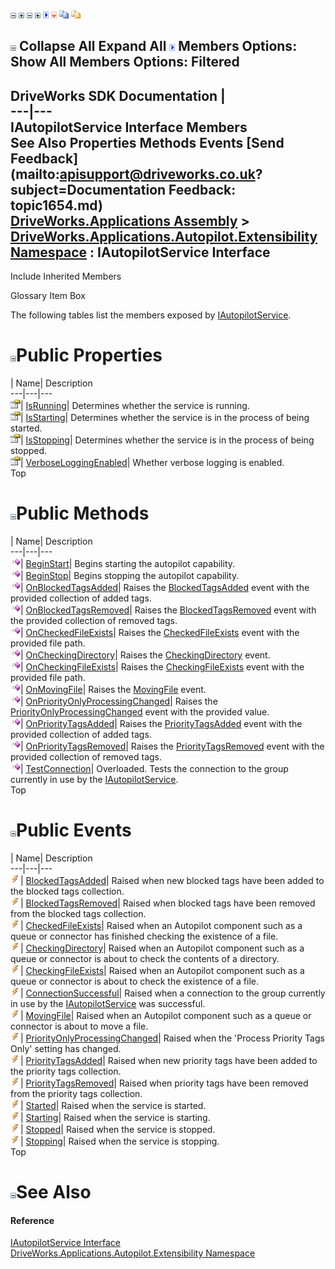 ![](dotnetimages/collapse.gif) ![](dotnetimages/expand.gif) ![](dotnetimages/collapse.gif) ![](dotnetimages/expand.gif) ![](dotnetimages/drpdown.gif) ![](dotnetimages/drpdown_orange.gif) ![](dotnetimages/copycode.gif) ![](dotnetimages/copycodeHighlight.gif)

![](dotnetimages/collapse.gif) Collapse All Expand All ![](dotnetimages/drpdown.gif) Members Options: Show All  Members Options: Filtered   
---  
DriveWorks SDK Documentation  |   
---|---  
IAutopilotService Interface Members   
See Also Properties Methods Events [Send Feedback](mailto:apisupport@driveworks.co.uk?subject=Documentation Feedback: topic1654.md)  
[DriveWorks.Applications Assembly](topic13.md) > [DriveWorks.Applications.Autopilot.Extensibility Namespace](topic1633.md) : IAutopilotService Interface  
---  
  
Include Inherited Members    


Glossary Item Box

The following tables list the members exposed by [IAutopilotService](topic1654.md).

# ![](dotnetimages/collapse.gif)Public Properties

| Name| Description  
---|---|---  
![ Property](dotnetimages/Property.gif)| [IsRunning](topic1673.md)| Determines whether the service is running.   
![ Property](dotnetimages/Property.gif)| [IsStarting](topic1674.md)| Determines whether the service is in the process of being started.   
![ Property](dotnetimages/Property.gif)| [IsStopping](topic1675.md)| Determines whether the service is in the process of being stopped.   
![ Property](dotnetimages/Property.gif)| [VerboseLoggingEnabled](topic1676.md)| Whether verbose logging is enabled.   
Top

# ![](dotnetimages/collapse.gif)Public Methods

| Name| Description  
---|---|---  
![ Method](dotnetimages/Method.gif)| [BeginStart](topic1659.md)| Begins starting the autopilot capability.   
![ Method](dotnetimages/Method.gif)| [BeginStop](topic1660.md)| Begins stopping the autopilot capability.   
![ Method](dotnetimages/Method.gif)| [OnBlockedTagsAdded](topic1661.md)| Raises the [BlockedTagsAdded](topic1677.md) event with the provided collection of added tags.   
![ Method](dotnetimages/Method.gif)| [OnBlockedTagsRemoved](topic1662.md)| Raises the [BlockedTagsRemoved](topic1678.md) event with the provided collection of removed tags.   
![ Method](dotnetimages/Method.gif)| [OnCheckedFileExists](topic1663.md)| Raises the [CheckedFileExists](topic1679.md) event with the provided file path.   
![ Method](dotnetimages/Method.gif)| [OnCheckingDirectory](topic1664.md)| Raises the [CheckingDirectory](topic1680.md) event.   
![ Method](dotnetimages/Method.gif)| [OnCheckingFileExists](topic1665.md)| Raises the [CheckingFileExists](topic1681.md) event with the provided file path.   
![ Method](dotnetimages/Method.gif)| [OnMovingFile](topic1666.md)| Raises the [MovingFile](topic1683.md) event.   
![ Method](dotnetimages/Method.gif)| [OnPriorityOnlyProcessingChanged](topic1667.md)| Raises the [PriorityOnlyProcessingChanged](topic1684.md) event with the provided value.   
![ Method](dotnetimages/Method.gif)| [OnPriorityTagsAdded](topic1668.md)| Raises the [PriorityTagsAdded](topic1685.md) event with the provided collection of added tags.   
![ Method](dotnetimages/Method.gif)| [OnPriorityTagsRemoved](topic1669.md)| Raises the [PriorityTagsRemoved](topic1686.md) event with the provided collection of removed tags.   
![ Method](dotnetimages/Method.gif)| [TestConnection](topic1670.md)| Overloaded. Tests the connection to the group currently in use by the [IAutopilotService](topic1654.md).   
Top

# ![](dotnetimages/collapse.gif)Public Events

| Name| Description  
---|---|---  
![ Event](dotnetimages/Event.gif)| [BlockedTagsAdded](topic1677.md)| Raised when new blocked tags have been added to the blocked tags collection.   
![ Event](dotnetimages/Event.gif)| [BlockedTagsRemoved](topic1678.md)| Raised when blocked tags have been removed from the blocked tags collection.   
![ Event](dotnetimages/Event.gif)| [CheckedFileExists](topic1679.md)| Raised when an Autopilot component such as a queue or connector has finished checking the existence of a file.   
![ Event](dotnetimages/Event.gif)| [CheckingDirectory](topic1680.md)| Raised when an Autopilot component such as a queue or connector is about to check the contents of a directory.   
![ Event](dotnetimages/Event.gif)| [CheckingFileExists](topic1681.md)| Raised when an Autopilot component such as a queue or connector is about to check the existence of a file.   
![ Event](dotnetimages/Event.gif)| [ConnectionSuccessful](topic1682.md)| Raised when a connection to the group currently in use by the [IAutopilotService](topic1654.md) was successful.   
![ Event](dotnetimages/Event.gif)| [MovingFile](topic1683.md)| Raised when an Autopilot component such as a queue or connector is about to move a file.   
![ Event](dotnetimages/Event.gif)| [PriorityOnlyProcessingChanged](topic1684.md)| Raised when the 'Process Priority Tags Only' setting has changed.   
![ Event](dotnetimages/Event.gif)| [PriorityTagsAdded](topic1685.md)| Raised when new priority tags have been added to the priority tags collection.   
![ Event](dotnetimages/Event.gif)| [PriorityTagsRemoved](topic1686.md)| Raised when priority tags have been removed from the priority tags collection.   
![ Event](dotnetimages/Event.gif)| [Started](topic1687.md)| Raised when the service is started.   
![ Event](dotnetimages/Event.gif)| [Starting](topic1688.md)| Raised when the service is starting.   
![ Event](dotnetimages/Event.gif)| [Stopped](topic1689.md)| Raised when the service is stopped.   
![ Event](dotnetimages/Event.gif)| [Stopping](topic1690.md)| Raised when the service is stopping.   
Top

# ![](dotnetimages/collapse.gif)See Also

#### Reference

[IAutopilotService Interface](topic1654.md)   
[DriveWorks.Applications.Autopilot.Extensibility Namespace](topic1633.md)



